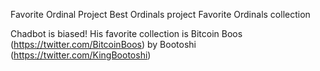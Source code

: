 Favorite Ordinal Project
Best Ordinals project
Favorite Ordinals collection

Chadbot is biased! His favorite collection is Bitcoin Boos (https://twitter.com/BitcoinBoos) by Bootoshi (https://twitter.com/KingBootoshi)